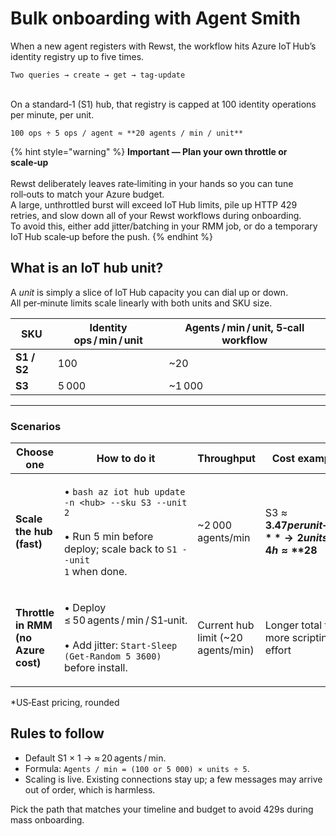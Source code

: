 # Bulk onboarding with Agent Smith

When a new agent registers with Rewst, the workflow hits Azure IoT Hub’s identity registry up to five times.

```
Two queries → create → get → tag‑update
```

\
On a standard‑1 (S1) hub, that registry is capped at 100 identity operations per minute, per unit.

```
100 ops ÷ 5 ops / agent ≈ **20 agents / min / unit**
```

{% hint style="warning" %}
**Important — Plan your own throttle or scale‑up**\
\
Rewst deliberately leaves rate‑limiting in your hands so you can tune roll‑outs to match your Azure budget.\
A large, unthrottled burst will exceed IoT Hub limits, pile up HTTP 429 retries, and slow down all of your Rewst workflows during onboarding.\
To avoid this, either add jitter/batching in your RMM job, or do a temporary IoT Hub scale‑up before the push.
{% endhint %}

## What is an IoT hub unit?

A _unit_ is simply a slice of IoT Hub capacity you can dial up or down.\
All per‑minute limits scale linearly with both units and SKU size.

| SKU         | Identity ops / min / unit | Agents / min / unit, 5‑call workflow |
| ----------- | ------------------------- | ------------------------------------ |
| **S1 / S2** | 100                       | \~20                                 |
| **S3**      | 5 000                     | \~1 000                              |

***

### Scenarios

| Choose one                          | How to do it                                                                                                                                                     | Throughput                          | Cost example\*                                         |
| ----------------------------------- | ---------------------------------------------------------------------------------------------------------------------------------------------------------------- | ----------------------------------- | ------------------------------------------------------ |
| **Scale the hub (fast)**            | <p>• <code>bash az iot hub update -n &#x3C;hub> --sku S3 --unit 2</code><br><br>• Run 5 min before deploy; scale back to <code>S1 --unit 1</code> when done.</p> | \~2 000 agents/min                  | S3 ≈ **$3.47 per unit‑hour** → 2 units × 4 h ≈ **$28** |
| **Throttle in RMM (no Azure cost)** | <p>• Deploy ≤ 50 agents / min / S1‑unit.<br><br>• Add jitter: <code>Start‑Sleep (Get‑Random 5 3600)</code> before install.</p>                                   | Current hub limit (\~20 agents/min) | Longer total time; more scripting effort               |

\*US‑East pricing, rounded

## Rules to follow

* Default S1 × 1 → ≈ 20 agents / min.
* Formula: `Agents / min = (100 or 5 000) × units ÷ 5`.
* Scaling is live. Existing connections stay up; a few messages may arrive out of order, which is harmless.

Pick the path that matches your timeline and budget to avoid 429s during mass onboarding.
